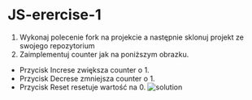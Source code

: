 # JS-erercise-1
1. Wykonaj polecenie fork na projekcie a następnie sklonuj projekt ze swojego repozytorium
2. Zaimplementuj counter jak na poniższym obrazku.
* Przycisk Increse zwiększa counter o 1.
* Przycisk Decrese zmniejsza counter o 1.
* Przycisk Reset resetuje wartość na 0.
![solution](https://user-images.githubusercontent.com/12123928/227779159-903dbd27-bef0-4678-92aa-14f62ebbf023.png)

